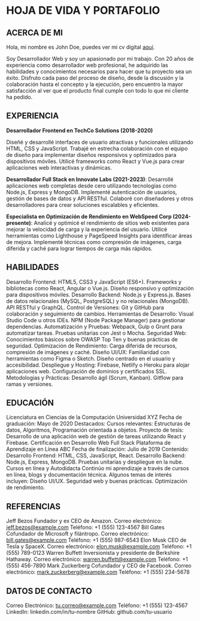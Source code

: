 # HOJA DE VIDA Y PORTAFOLIO

## ACERCA DE MI

Hola, mi nombre es John Doe, puedes ver mi cv digital [aquí](https://disenandowebs.github.io/Disenandowebs/).

Soy Desarrollador Web y soy un apasionado por mi trabajo. Con 20 años de experiencia como desarrollador web profesional, he adquirido las habilidades y conocimientos necesarios para hacer que tu proyecto sea un éxito. Disfruto cada paso del proceso de diseño, desde la discusión y la colaboración hasta el concepto y la ejecución, pero encuentro la mayor satisfacción al ver que el producto final cumple con todo lo que mi cliente ha pedido.

## EXPERIENCIA

**Desarrollador Frontend en TechCo Solutions (2018-2020)**

Diseñé y desarrollé interfaces de usuario atractivas y funcionales utilizando HTML, CSS y JavaScript.
Trabajé en estrecha colaboración con el equipo de diseño para implementar diseños responsivos y optimizados para dispositivos móviles.
Utilicé frameworks como React y Vue.js para crear aplicaciones web interactivas y dinámicas.

**Desarrollador Full Stack en Innovate Labs (2021-2023)**:
Desarrollé aplicaciones web completas desde cero utilizando tecnologías como Node.js, Express y MongoDB.
Implementé autenticación de usuarios, gestión de bases de datos y API RESTful.
Colaboré con diseñadores y otros desarrolladores para crear soluciones escalables y eficientes.

**Especialista en Optimización de Rendimiento en WebSpeed Corp (2024-presente)**:
Analicé y optimicé el rendimiento de sitios web existentes para mejorar la velocidad de carga y la experiencia del usuario.
Utilicé herramientas como Lighthouse y PageSpeed Insights para identificar áreas de mejora.
Implementé técnicas como compresión de imágenes, carga diferida y caché para lograr tiempos de carga más rápidos.

## HABILIDADES

Desarrollo Frontend:
HTML5, CSS3 y JavaScript (ES6+).
Frameworks y bibliotecas como React, Angular o Vue.js.
Diseño responsivo y optimización para dispositivos móviles.
Desarrollo Backend:
Node.js y Express.js.
Bases de datos relacionales (MySQL, PostgreSQL) y no relacionales (MongoDB).
API RESTful y GraphQL.
Control de Versiones:
Git y GitHub para colaboración y seguimiento de cambios.
Herramientas de Desarrollo:
Visual Studio Code u otros IDEs.
NPM (Node Package Manager) para gestionar dependencias.
Automatización y Pruebas:
Webpack, Gulp o Grunt para automatizar tareas.
Pruebas unitarias con Jest o Mocha.
Seguridad Web:
Conocimientos básicos sobre OWASP Top Ten y buenas prácticas de seguridad.
Optimización de Rendimiento:
Carga diferida de recursos, compresión de imágenes y caché.
Diseño UI/UX:
Familiaridad con herramientas como Figma o Sketch.
Diseño centrado en el usuario y accesibilidad.
Despliegue y Hosting:
Firebase, Netlify o Heroku para alojar aplicaciones web.
Configuración de dominios y certificados SSL.
Metodologías y Prácticas:
Desarrollo ágil (Scrum, Kanban).
Gitflow para ramas y versiones.

## EDUCACIÓN

Licenciatura en Ciencias de la Computación
Universidad XYZ
Fecha de graduación: Mayo de 2020
Destacados:
Cursos relevantes: Estructuras de datos, Algoritmos, Programación orientada a objetos.
Proyecto de tesis: Desarrollo de una aplicación web de gestión de tareas utilizando React y Firebase.
Certificación en Desarrollo Web Full Stack
Plataforma de Aprendizaje en Línea ABC
Fecha de finalización: Julio de 2019
Contenido:
Desarrollo Frontend: HTML, CSS, JavaScript, React.
Desarrollo Backend: Node.js, Express, MongoDB.
Pruebas unitarias y despliegue en la nube.
Cursos en línea y Autodidacta
Continúo mi aprendizaje a través de cursos en línea, blogs y documentación técnica. Algunos temas de interés incluyen:
Diseño UI/UX.
Seguridad web y buenas prácticas.
Optimización de rendimiento.

## REFERENCIAS

Jeff Bezos
Fundador y ex CEO de Amazon.
Correo electrónico: jeff.bezos@example.com
Teléfono: +1 (555) 123-4567
Bill Gates
Cofundador de Microsoft y filántropo.
Correo electrónico: bill.gates@example.com
Teléfono: +1 (555) 987-6543
Elon Musk
CEO de Tesla y SpaceX.
Correo electrónico: elon.musk@example.com
Teléfono: +1 (555) 789-0123
Warren Buffett
Inversionista y presidente de Berkshire Hathaway.
Correo electrónico: warren.buffett@example.com
Teléfono: +1 (555) 456-7890
Mark Zuckerberg
Cofundador y CEO de Facebook.
Correo electrónico: mark.zuckerberg@example.com
Teléfono: +1 (555) 234-5678

## DATOS DE CONTACTO

Correo Electrónico: tu.correo@example.com
Teléfono: +1 (555) 123-4567
LinkedIn: linkedin.com/in/tu-nombre
GitHub: github.com/tu-usuario
